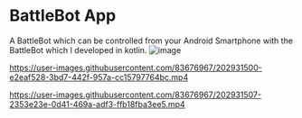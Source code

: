# BattleBot App
 A BattleBot which can be controlled from your Android Smartphone with the BattleBot which I developed in kotlin.
![image](https://user-images.githubusercontent.com/83676967/202931566-7d6f4ad2-a829-4d7a-b5e0-69d9811b78db.png)


https://user-images.githubusercontent.com/83676967/202931500-e2eaf528-3bd7-442f-957a-cc15797764bc.mp4



https://user-images.githubusercontent.com/83676967/202931507-2353e23e-0d41-469a-adf3-ffb18fba3ee5.mp4

